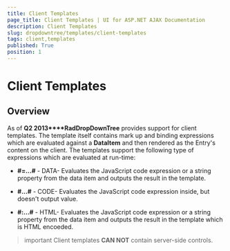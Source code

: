 ```yaml
---
title: Client Templates
page_title: Client Templates | UI for ASP.NET AJAX Documentation
description: Client Templates
slug: dropdowntree/templates/client-templates
tags: client,templates
published: True
position: 1
---
```


# Client Templates



## Overview

As of **Q2 2013****RadDropDownTree** provides support for client templates. The template itself contains mark up and binding expressions which are evaluated against a **DataItem** and then rendered as the Entry's content on the client. The templates support the following type of expressions which are evaluated at run-time:

* **#=...#** - DATA- Evaluates the JavaScript code expression or a string property from the data item and outputs the result in the template.

* **#...#** - CODE- Evaluates the JavaScript code expression inside, but doesn't output value.

* **#:...#** - HTML- Evaluates the JavaScript code expression or a string property from the data item and outputs the result in the template which is HTML encoeded.

>important Client templates **CAN NOT** contain server-side controls.
>


## 

## 
